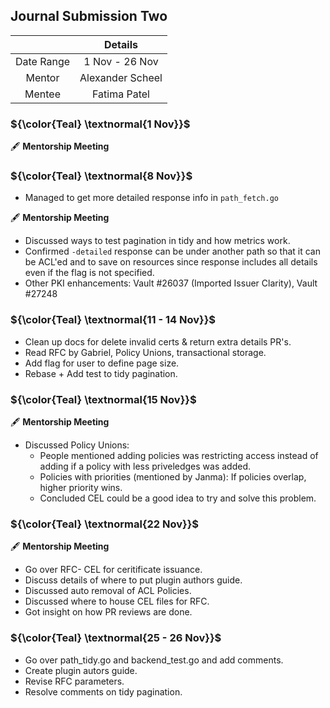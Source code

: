 ## Journal Submission Two 

|  | Details |
| :---------: | :-------------: |
| Date Range  | 1 Nov - 26 Nov |
| Mentor  | Alexander Scheel  |
| Mentee  | Fatima Patel |

###  ${\color{Teal} \textnormal{1 Nov}}$
🖋️ **Mentorship Meeting**


###  ${\color{Teal} \textnormal{8 Nov}}$
* Managed to get more detailed response info in `path_fetch.go`
  
🖋️ **Mentorship Meeting**    
* Discussed ways to test pagination in tidy and how metrics work.      
* Confirmed `-detailed` response can be under another path so that it can be ACL'ed 
and to save on resources since response includes all details even if the flag is not specified.   
* Other PKI enhancements: Vault #26037 (Imported Issuer Clarity), Vault #27248    
  
###  ${\color{Teal} \textnormal{11 - 14 Nov}}$
* Clean up docs for delete invalid certs & return extra details PR's.    
* Read RFC by Gabriel, Policy Unions, transactional storage.    
* Add flag for user to define page size.    
* Rebase + Add test to tidy pagination.    

###  ${\color{Teal} \textnormal{15 Nov}}$
🖋️ **Mentorship Meeting**
* Discussed Policy Unions:
    * People mentioned adding policies was restricting access instead of adding if a policy with less priveledges was added.
    * Policies with priorities (mentioned by Janma): If policies overlap, higher priority wins.
    * Concluded CEL could be a good idea to try and solve this problem.


###  ${\color{Teal} \textnormal{22 Nov}}$
🖋️ **Mentorship Meeting**
* Go over RFC- CEL for ceritificate issuance.
* Discuss details of where to put plugin authors guide.
* Discussed auto removal of ACL Policies.
* Discussed where to house CEL files for RFC.
* Got insight on how PR reviews are done.

###  ${\color{Teal} \textnormal{25 - 26 Nov}}$
* Go over path_tidy.go and backend_test.go and add comments.
* Create plugin autors guide.
* Revise RFC parameters.
* Resolve comments on tidy pagination.
